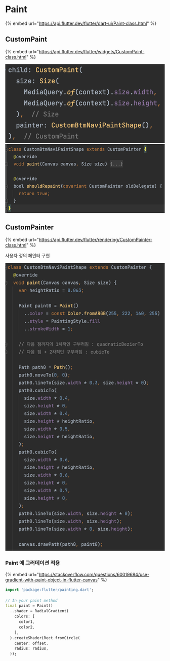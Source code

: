 # Paint

{% embed url="https://api.flutter.dev/flutter/dart-ui/Paint-class.html" %}



## CustomPaint

{% embed url="https://api.flutter.dev/flutter/widgets/CustomPaint-class.html" %}

<img src="../../../.gitbook/assets/image (39).png" alt="" data-size="original">

<img src="../../../.gitbook/assets/image (107).png" alt="" data-size="original">



## CustomPainter

{% embed url="https://api.flutter.dev/flutter/rendering/CustomPainter-class.html" %}

사용자 정의 페인터 구현

![](<../../../.gitbook/assets/image (62).png>)







### Paint 에 그러데이션 적용

{% embed url="https://stackoverflow.com/questions/60019684/use-gradient-with-paint-object-in-flutter-canvas" %}

```dart
import 'package:flutter/painting.dart';

// In your paint method
final paint = Paint()
  ..shader = RadialGradient(
    colors: [
      color1,
      color2,
    ],
  ).createShader(Rect.fromCircle(
    center: offset,
    radius: radius,
  ));
```

